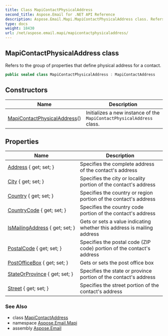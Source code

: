```yaml
---
title: Class MapiContactPhysicalAddress
second_title: Aspose.Email for .NET API Reference
description: Aspose.Email.Mapi.MapiContactPhysicalAddress class. Refers to the group of properties that define physical address for a contact
type: docs
weight: 18430
url: /net/aspose.email.mapi/mapicontactphysicaladdress/
---
```

## MapiContactPhysicalAddress class

Refers to the group of properties that define physical address for a contact.

```csharp
public sealed class MapiContactPhysicalAddress : MapiContactAddress
```

## Constructors

| Name | Description |
| --- | --- |
| [MapiContactPhysicalAddress](mapicontactphysicaladdress/)() | Initializes a new instance of the `MapiContactPhysicalAddress` class. |

## Properties

| Name | Description |
| --- | --- |
| [Address](../../aspose.email.mapi/mapicontactphysicaladdress/address/) { get; set; } | Specifies the complete address of the contact's address |
| [City](../../aspose.email.mapi/mapicontactphysicaladdress/city/) { get; set; } | Specifies the city or locality portion of the contact's address |
| [Country](../../aspose.email.mapi/mapicontactphysicaladdress/country/) { get; set; } | Specifies the country or region portion of the contact's address |
| [CountryCode](../../aspose.email.mapi/mapicontactphysicaladdress/countrycode/) { get; set; } | Specifies the country code portion of the contact's address |
| [IsMailingAddress](../../aspose.email.mapi/mapicontactphysicaladdress/ismailingaddress/) { get; set; } | Gets or sets a value indicating whether this address is mailing address |
| [PostalCode](../../aspose.email.mapi/mapicontactphysicaladdress/postalcode/) { get; set; } | Specifies the postal code (ZIP code) portion of the contact's address |
| [PostOfficeBox](../../aspose.email.mapi/mapicontactphysicaladdress/postofficebox/) { get; set; } | Gets or sets the post office box |
| [StateOrProvince](../../aspose.email.mapi/mapicontactphysicaladdress/stateorprovince/) { get; set; } | Specifies the state or province portion of the contact's address |
| [Street](../../aspose.email.mapi/mapicontactphysicaladdress/street/) { get; set; } | Specifies the street portion of the contact's address |

### See Also

* class [MapiContactAddress](../mapicontactaddress/)
* namespace [Aspose.Email.Mapi](../../aspose.email.mapi/)
* assembly [Aspose.Email](../../)


